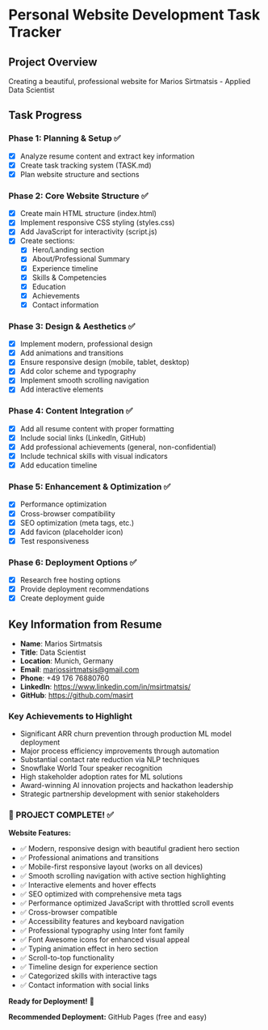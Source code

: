 # Personal Website Development Task Tracker

## Project Overview
Creating a beautiful, professional website for Marios Sirtmatsis - Applied Data Scientist

## Task Progress

### Phase 1: Planning & Setup ✅
- [x] Analyze resume content and extract key information
- [x] Create task tracking system (TASK.md)
- [x] Plan website structure and sections

### Phase 2: Core Website Structure ✅
- [x] Create main HTML structure (index.html)
- [x] Implement responsive CSS styling (styles.css)
- [x] Add JavaScript for interactivity (script.js)
- [x] Create sections:
  - [x] Hero/Landing section
  - [x] About/Professional Summary
  - [x] Experience timeline
  - [x] Skills & Competencies
  - [x] Education
  - [x] Achievements
  - [x] Contact information

### Phase 3: Design & Aesthetics ✅
- [x] Implement modern, professional design
- [x] Add animations and transitions
- [x] Ensure responsive design (mobile, tablet, desktop)
- [x] Add color scheme and typography
- [x] Implement smooth scrolling navigation
- [x] Add interactive elements

### Phase 4: Content Integration ✅
- [x] Add all resume content with proper formatting
- [x] Include social links (LinkedIn, GitHub)
- [x] Add professional achievements (general, non-confidential)
- [x] Include technical skills with visual indicators
- [x] Add education timeline

### Phase 5: Enhancement & Optimization ✅
- [x] Performance optimization
- [x] Cross-browser compatibility
- [x] SEO optimization (meta tags, etc.)
- [x] Add favicon (placeholder icon)
- [x] Test responsiveness

### Phase 6: Deployment Options ✅
- [x] Research free hosting options
- [x] Provide deployment recommendations
- [x] Create deployment guide

## Key Information from Resume
- **Name**: Marios Sirtmatsis
- **Title**: Data Scientist
- **Location**: Munich, Germany
- **Email**: mariossirtmatsis@gmail.com
- **Phone**: +49 176 76880760
- **LinkedIn**: https://www.linkedin.com/in/msirtmatsis/
- **GitHub**: https://github.com/masirt

### Key Achievements to Highlight
- Significant ARR churn prevention through production ML model deployment
- Major process efficiency improvements through automation
- Substantial contact rate reduction via NLP techniques
- Snowflake World Tour speaker recognition
- High stakeholder adoption rates for ML solutions
- Award-winning AI innovation projects and hackathon leadership
- Strategic partnership development with senior stakeholders

### 🎉 PROJECT COMPLETE! ✅

**Website Features:**
- ✅ Modern, responsive design with beautiful gradient hero section
- ✅ Professional animations and transitions
- ✅ Mobile-first responsive layout (works on all devices)
- ✅ Smooth scrolling navigation with active section highlighting
- ✅ Interactive elements and hover effects
- ✅ SEO optimized with comprehensive meta tags
- ✅ Performance optimized JavaScript with throttled scroll events
- ✅ Cross-browser compatible
- ✅ Accessibility features and keyboard navigation
- ✅ Professional typography using Inter font family
- ✅ Font Awesome icons for enhanced visual appeal
- ✅ Typing animation effect in hero section
- ✅ Scroll-to-top functionality
- ✅ Timeline design for experience section
- ✅ Categorized skills with interactive tags
- ✅ Contact information with social links

**Ready for Deployment!** 🚀

**Recommended Deployment:** GitHub Pages (free and easy) 